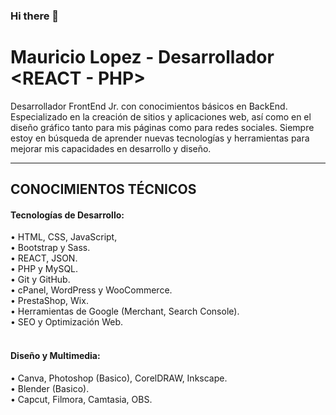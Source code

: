 ### Hi there 👋

<!--
**Maurilopez04/Maurilopez04** is a ✨ _special_ ✨ repository because its `README.md` (this file) appears on your GitHub profile.

Here are some ideas to get you started:
-->
<h1>Mauricio Lopez - Desarrollador &#60;REACT - PHP&#62;</h1>
<p>Desarrollador FrontEnd Jr. con conocimientos básicos en BackEnd. Especializado en la creación de sitios y aplicaciones web, 
  así como en el diseño gráfico tanto para mis páginas como para redes sociales. Siempre estoy en búsqueda de aprender nuevas 
  tecnologías y herramientas para mejorar mis capacidades en desarrollo y diseño.</p>
  <hr>
<h2>CONOCIMIENTOS TÉCNICOS</h2>
<h4>Tecnologías de Desarrollo:</h4>
•	HTML, CSS, JavaScript, <br>
•	Bootstrap y Sass.<br>
•	REACT, JSON.<br>
•	PHP y MySQL.<br>
•	Git y GitHub.<br>
•	cPanel, WordPress y WooCommerce.<br>
•	PrestaShop, Wix.<br>
•	Herramientas de Google (Merchant, Search Console).<br>
•	SEO y Optimización Web.<br>
<br>
<h4>Diseño y Multimedia:</h4>
•	Canva, Photoshop (Basico), CorelDRAW, Inkscape.<br>
•	Blender (Basico).<br>
•	Capcut, Filmora, Camtasia, OBS. <br>
